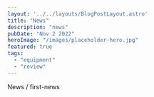 ```yaml
---
layout: '../../layouts/BlogPostLayout.astro'
title: "News"
description: "news"
pubDate: "Nov 2 2022"
heroImage: "/images/placeholder-hero.jpg"
featured: true
tags: 
  - "equipment"
  - "review"
---
```


News / first-news